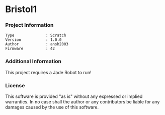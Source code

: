 Bristol1
================



### Project Information
```
Type              : Scratch
Version           : 1.0.0
Author            : ansh2003
Firmware          : 42
```

### Additional Information
This project requires a Jade Robot to run!

### License
This software is provided "as is" without any expressed or implied warranties.  In no case shall the author or any contributors be liable for any damages caused by the use of this software.

